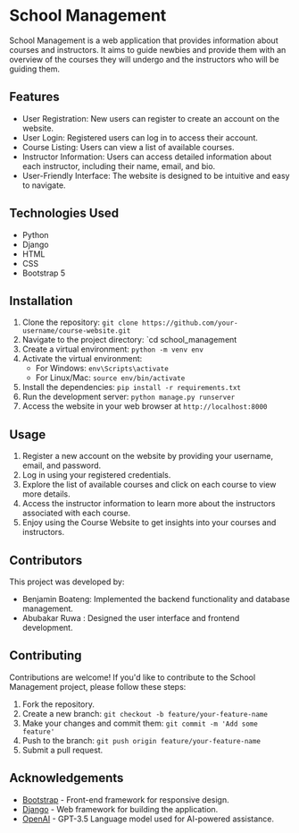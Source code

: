 # School Management

 School Management is a web application that provides information about courses and instructors. It aims to guide newbies and provide them with an overview of the courses they will undergo and the instructors who will be guiding them.

## Features

- User Registration: New users can register to create an account on the website.
- User Login: Registered users can log in to access their account.
- Course Listing: Users can view a list of available courses.
- Instructor Information: Users can access detailed information about each instructor, including their name, email, and bio.
- User-Friendly Interface: The website is designed to be intuitive and easy to navigate.

## Technologies Used

- Python
- Django
- HTML
- CSS
- Bootstrap 5

## Installation

1. Clone the repository: `git clone https://github.com/your-username/course-website.git`
2. Navigate to the project directory: `cd school_management
3. Create a virtual environment: `python -m venv env`
4. Activate the virtual environment:
   - For Windows: `env\Scripts\activate`
   - For Linux/Mac: `source env/bin/activate`
5. Install the dependencies: `pip install -r requirements.txt`
6. Run the development server: `python manage.py runserver`
7. Access the website in your web browser at `http://localhost:8000`

## Usage

1. Register a new account on the website by providing your username, email, and password.
2. Log in using your registered credentials.
3. Explore the list of available courses and click on each course to view more details.
4. Access the instructor information to learn more about the instructors associated with each course.
5. Enjoy using the Course Website to get insights into your courses and instructors.

## Contributors

This project was developed by:

- Benjamin Boateng: Implemented the backend functionality and database management.
- Abubakar Ruwa : Designed the user interface and frontend development.

## Contributing

Contributions are welcome! If you'd like to contribute to the School Management project, please follow these steps:

1. Fork the repository.
2. Create a new branch: `git checkout -b feature/your-feature-name`
3. Make your changes and commit them: `git commit -m 'Add some feature'`
4. Push to the branch: `git push origin feature/your-feature-name`
5. Submit a pull request.


## Acknowledgements

- [Bootstrap](https://getbootstrap.com) - Front-end framework for responsive design.
- [Django](https://www.djangoproject.com) - Web framework for building the application.
- [OpenAI](https://openai.com) - GPT-3.5 Language model used for AI-powered assistance.



